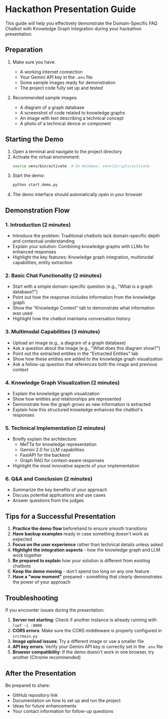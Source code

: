 # Hackathon Presentation Guide

This guide will help you effectively demonstrate the Domain-Specific FAQ Chatbot with Knowledge Graph Integration during your hackathon presentation.

## Preparation

1. Make sure you have:
   - A working internet connection
   - Your Gemini API key in the `.env` file
   - Some sample images ready for demonstration
   - The project code fully set up and tested

2. Recommended sample images:
   - A diagram of a graph database
   - A screenshot of code related to knowledge graphs
   - An image with text describing a technical concept
   - A photo of a technical device or component

## Starting the Demo

1. Open a terminal and navigate to the project directory
2. Activate the virtual environment:
   ```bash
   source venv/bin/activate  # On Windows: venv\Scripts\activate
   ```
3. Start the demo:
   ```bash
   python start_demo.py
   ```
4. The demo interface should automatically open in your browser

## Demonstration Flow

### 1. Introduction (2 minutes)

- Introduce the problem: Traditional chatbots lack domain-specific depth and contextual understanding
- Explain your solution: Combining knowledge graphs with LLMs for enhanced responses
- Highlight the key features: Knowledge graph integration, multimodal capabilities, entity extraction

### 2. Basic Chat Functionality (2 minutes)

- Start with a simple domain-specific question (e.g., "What is a graph database?")
- Point out how the response includes information from the knowledge graph
- Show the "Knowledge Context" tab to demonstrate what information was used
- Highlight how the chatbot maintains conversation history

### 3. Multimodal Capabilities (3 minutes)

- Upload an image (e.g., a diagram of a graph database)
- Ask a question about the image (e.g., "What does this diagram show?")
- Point out the extracted entities in the "Extracted Entities" tab
- Show how these entities are added to the knowledge graph visualization
- Ask a follow-up question that references both the image and previous context

### 4. Knowledge Graph Visualization (2 minutes)

- Explain the knowledge graph visualization
- Show how entities and relationships are represented
- Demonstrate how the graph grows as new information is extracted
- Explain how this structured knowledge enhances the chatbot's responses

### 5. Technical Implementation (2 minutes)

- Briefly explain the architecture:
  - MeTTa for knowledge representation
  - Gemini 2.0 for LLM capabilities
  - FastAPI for the backend
  - Graph RAG for context-aware responses
- Highlight the most innovative aspects of your implementation

### 6. Q&A and Conclusion (2 minutes)

- Summarize the key benefits of your approach
- Discuss potential applications and use cases
- Answer questions from the judges

## Tips for a Successful Presentation

1. **Practice the demo flow** beforehand to ensure smooth transitions
2. **Have backup examples** ready in case something doesn't work as expected
3. **Focus on the user experience** rather than technical details unless asked
4. **Highlight the integration aspects** - how the knowledge graph and LLM work together
5. **Be prepared to explain** how your solution is different from existing chatbots
6. **Keep the demo moving** - don't spend too long on any one feature
7. **Have a "wow moment"** prepared - something that clearly demonstrates the power of your approach

## Troubleshooting

If you encounter issues during the presentation:

1. **Server not starting**: Check if another instance is already running with `lsof -i :8000`
2. **CORS errors**: Make sure the CORS middleware is properly configured in `src/main.py`
3. **Image upload issues**: Try a different image or use a smaller file
4. **API key errors**: Verify your Gemini API key is correctly set in the `.env` file
5. **Browser compatibility**: If the demo doesn't work in one browser, try another (Chrome recommended)

## After the Presentation

Be prepared to share:
- GitHub repository link
- Documentation on how to set up and run the project
- Ideas for future enhancements
- Your contact information for follow-up questions 
